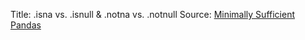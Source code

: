 Title: .isna vs. .isnull & .notna vs. .notnull
Source: [Minimally Sufficient Pandas](https://medium.com/dunder-data/minimally-sufficient-pandas-a8e67f2a2428)
